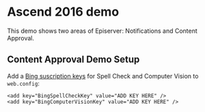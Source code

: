 # Ascend 2016 demo

This demo shows two areas of Episerver: Notifications and Content Approval.

## Content Approval Demo Setup    

Add a [Bing suscription keys](https://www.microsoft.com/cognitive-services/en-US/subscriptions) for Spell Check and Computer Vision to `web.config`:

    <add key="BingSpellCheckKey" value="ADD KEY HERE" />
    <add key="BingComputerVisionKey" value="ADD KEY HERE" />
